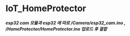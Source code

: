 # IoT_HomeProtector


##### esp32 cam 모듈과 esp32 에 따로 /Camera/esp32_cam.ino , /HomeProtector/HomeProtector.ino 업로드 후 결합
